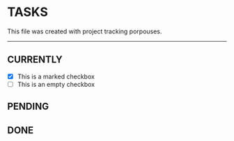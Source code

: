 # TASKS

This file was created with project tracking porpouses.

---

## CURRENTLY
- [x] This is a marked checkbox
- [ ] This is an empty checkbox

## PENDING


## DONE


